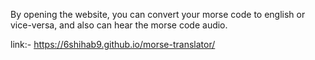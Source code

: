 By opening the website, you can convert your
morse code to english or vice-versa, and also 
can hear the morse code audio.

link:- https://6shihab9.github.io/morse-translator/
